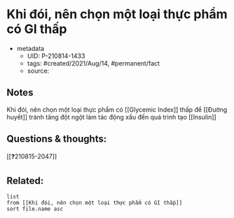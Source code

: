 # Khi đói, nên chọn một loại thực phẩm có GI thấp

- metadata
	- UID: P-210814-1433
	- tags: #created/2021/Aug/14, #permanent/fact 
	- source: 

## Notes
Khi đói, nên chọn một loại thực phẩm có [[Glycemic Index]] thấp để [[Đường huyết]] tránh tăng đột ngột làm tác động xấu đến quá trình tạo [[Insulin]]

## Questions & thoughts:
[[❓210815-2047]]

## Related:
```dataview
list
from [[Khi đói, nên chọn một loại thực phẩm có GI thấp]]
sort file.name asc
```
